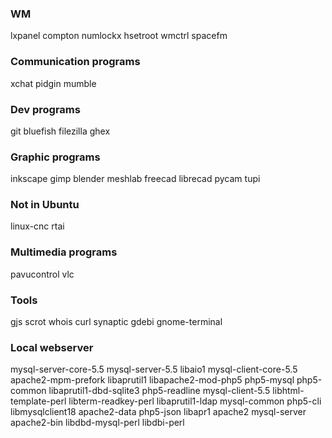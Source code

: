 ### WM
lxpanel compton numlockx hsetroot wmctrl spacefm

### Communication programs
xchat pidgin mumble

### Dev programs
git bluefish filezilla ghex

### Graphic programs
inkscape gimp blender meshlab freecad librecad pycam tupi

### Not in Ubuntu
linux-cnc rtai

### Multimedia programs
pavucontrol vlc

### Tools
gjs scrot whois curl synaptic gdebi gnome-terminal

### Local webserver
mysql-server-core-5.5 mysql-server-5.5 libaio1 mysql-client-core-5.5 apache2-mpm-prefork libaprutil1 libapache2-mod-php5 php5-mysql php5-common  libaprutil1-dbd-sqlite3 php5-readline mysql-client-5.5 libhtml-template-perl libterm-readkey-perl libaprutil1-ldap mysql-common php5-cli libmysqlclient18 apache2-data php5-json libapr1 apache2 mysql-server apache2-bin libdbd-mysql-perl libdbi-perl
